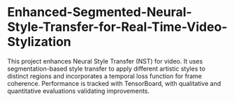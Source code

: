 # Enhanced-Segmented-Neural-Style-Transfer-for-Real-Time-Video-Stylization
This project enhances Neural Style Transfer (NST) for video. It uses segmentation-based style transfer to apply different artistic styles to distinct regions and incorporates a temporal loss function for frame coherence. Performance is tracked with TensorBoard, with qualitative and quantitative evaluations validating improvements.
